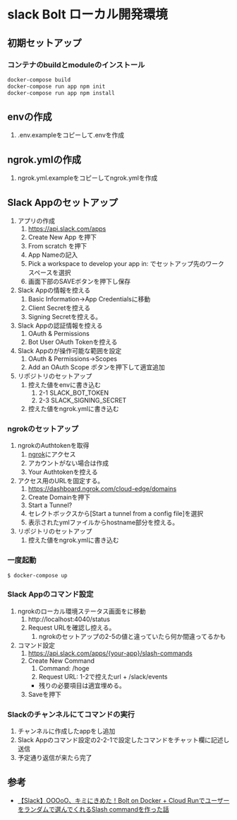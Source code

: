 
# slack Bolt ローカル開発環境

## 初期セットアップ

### コンテナのbuildとmoduleのインストール

``` sh
docker-compose build
docker-compose run app npm init
docker-compose run app npm install
```

## envの作成

1. .env.exampleをコピーして.envを作成

## ngrok.ymlの作成

1. ngrok.yml.exampleをコピーしてngrok.ymlを作成

## Slack Appのセットアップ

1. アプリの作成
   1. https://api.slack.com/apps
   2. Create New App を押下
   3. From scratch を押下
   4. App Nameの記入
   5. Pick a workspace to develop your app in: でセットアップ先のワークスペースを選択
   6. 画面下部のSAVEボタンを押下し保存
2. Slack Appの情報を控える
   1. Basic Information->App Credentialsに移動 
   2. Client Secretを控える
   3. Signing Secretを控える。
3. Slack Appの認証情報を控える
   1. OAuth & Permissions
   2. Bot User OAuth Tokenを控える
4. Slack Appのが操作可能な範囲を設定
   1. OAuth & Permissions->Scopes
   2. Add an OAuth Scope ボタンを押下して適宜追加
5. リポジトリのセットアップ
   1. 控えた値をenvに書き込む
      1. 2-1 SLACK_BOT_TOKEN
      2. 2-3 SLACK_SIGNING_SECRET
   2. 控えた値をngrok.ymlに書き込む 

### ngrokのセットアップ

1. ngrokのAuthtokenを取得
   1. [ngrok](https://dashboard.ngrok.com/get-started/your-authtoken)にアクセス
   2. アカウントがない場合は作成
   3. Your Authtokenを控える
2. アクセス用のURLを固定する。
   1. https://dashboard.ngrok.com/cloud-edge/domains
   2. Create Domainを押下
   3. Start a Tunnel?
   4. セレクトボックスから[Start a tunnel from a config file]を選択
   5. 表示されたymlファイルからhostname部分を控える。
3. リポジトリのセットアップ
   1. 控えた値をngrok.ymlに書き込む

### 一度起動

```
$ docker-compose up
```

### Slack Appのコマンド設定

1. ngrokのローカル環境ステータス画面をに移動
   1. http://localhost:4040/status
   2. Request URLを確認し控える。
      1. ngrokのセットアップの2-5の値と違っていたら何か間違ってるかも
2. コマンド設定
   1. https://api.slack.com/apps/{your-app}/slash-commands
   2. Create New Command
      1. Command: /hoge
      2. Request URL: 1-2で控えたurl + /slack/events
      - 残りの必要項目は適宜埋める。
   3. Saveを押下

### Slackのチャンネルにてコマンドの実行

1. チャンネルに作成したappをし追加
2. Slack Appのコマンド設定の2-2-1で設定したコマンドをチャット欄に記述し送信
3. 予定通り返信が来たら完了

## 参考

- [【Slack】OOOoO、キミにきめた！Bolt on Docker + Cloud Runでユーザーをランダムで選んでくれるSlash commandを作った話](https://qiita.com/at-946/items/e70cac96c03f911454ab)
